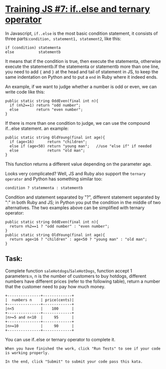 # [Training JS #7: if..else and ternary operator](https://www.codewars.com/kata/training-js-number-7-if-dot-else-and-ternary-operator "https://www.codewars.com/kata/57202aefe8d6c514300001fd")

In Javascript, ```if..else``` is the most basic condition statement,
it consists of three parts:```condition, statement1, statement2```, like this:
```
if (condition) statementa
else           statementb
```

It means that if the condition is true, then execute the statementa, otherwise execute the statementb.If the statementa or statementb more than one line, you need to add ```{``` and ```}``` at the head and tail of statement in JS, to keep the same indentation on Python and to put a `end` in Ruby where it indeed ends.

An example, if we want to judge whether a number is odd or even, we can write code like this:
```
public static string OddEven(final int n){
  if (n%2==1) return "odd number";
  else        return "even number";
}
```

If there is more than one condition to judge, we can use the compound if...else statement. an example:
```
public static string OldYoung(final int age){
  if (age<16)      return "children";
  else if (age<50) return "young man";   //use "else if" if needed
  else             return "old man";
}
```

This function returns a different value depending on the parameter age.

Looks very complicated? Well, JS and Ruby also support the ```ternary operator``` and Python has something similar too:
```
condition ? statementa : statementb
```

Condition and statement separated by "?", different statement separated by ":" in both Ruby and JS; in Python you put the condition in the middle of two alternatives.
The two examples above can be simplified with ternary operator:
```
public static string OddEven(final int n){
  return n%2==1 ? "odd number" : "even number";
}
public static string OldYoung(final int age){
  return age<16 ? "children" : age<50 ? "young man" : "old man";
}
```

## Task:
Complete function ```saleHotdogs```/`SaleHotDogs`, function accept 1  parameters:`n`, n is the number of customers to buy hotdogs, different numbers have different prices (refer to the following table), return a number that the customer need to pay how much money.
```
+---------------+-------------+
|  numbers n    | price(cents)|
+---------------+-------------+
|n<5            |    100      |
+---------------+-------------+
|n>=5 and n<10  |     95      |
+---------------+-------------+
|n>=10          |     90      |
+---------------+-------------+
```
You can use if..else or ternary operator to complete it.
    
    When you have finished the work, click "Run Tests" to see if your code is working properly.
    
    In the end, click "Submit" to submit your code pass this kata.